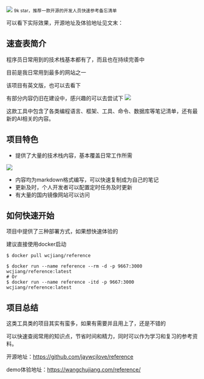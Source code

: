 <img src="/assets/image/240227-速查表-1.png" style="max-width: 70%; height: auto;">
<small>9k star，推荐一款开源的开发人员快速参考备忘清单</small>


可以看下实际效果，开源地址及体验地址见文末：


## 速查表简介
程序员日常用到的技术栈基本都有了，而且也在持续完善中

目前是我日常用到最多的网站之一

该项目有英文版，也可以去看下

有部分内容仍旧在建设中，感兴趣的可以去尝试下
![](/assets/image/240227-速查表-1.png)

这款工具中包含了各类编程语言、框架、工具、命令、数据库等笔记清单，还有最新的AI相关的内容。

## 项目特色

- 提供了大量的技术栈内容，基本覆盖日常工作所需

![](/assets/image/240227-速查表-2.png)

- 内容均为markdown格式编写，可以快速复制成为自己的笔记
- 更新及时，个人开发者可以配置定时任务及时更新
- 有大量的国内镜像网站可以访问

## 如何快速开始

项目中提供了三种部署方式，如果想快速体验的

建议直接使用docker启动

```
$ docker pull wcjiang/reference

$ docker run --name reference --rm -d -p 9667:3000 wcjiang/reference:latest
# Or
$ docker run --name reference -itd -p 9667:3000 wcjiang/reference:latest
```

## 项目总结

这类工具类的项目其实有蛮多，如果有需要并且用上了，还是不错的

可以快速查阅常用的知识点，节省时间和精力，同时可以作为学习和复习的参考资料。



开源地址：https://github.com/jaywcjlove/reference

demo体验地址：https://wangchujiang.com/reference/